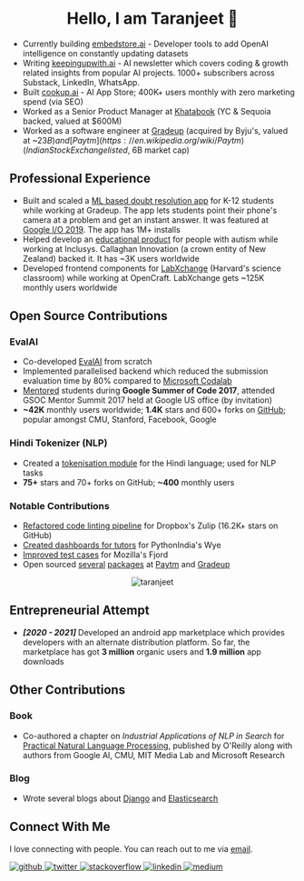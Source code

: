 <div align="center"><h1>Hello, I am Taranjeet 👋</h1></div>

* Currently building [embedstore.ai](https://embedstore.ai) - Developer tools to add OpenAI intelligence on constantly updating datasets
* Writing [keepingupwith.ai](https://keepingupwith.ai) - AI newsletter which covers coding & growth related insights from popular AI projects. 1000+ subscribers across Substack, LinkedIn, WhatsApp.
* Built [cookup.ai](https://cookup.ai) - AI App Store; 400K+ users monthly with zero marketing spend (via SEO)
* Worked as a Senior Product Manager at [Khatabook](https://techcrunch.com/2021/08/23/indias-khatabook-raises-100-million-for-its-bookkeeping-platform-for-merchants/) (YC & Sequoia backed, valued at $600M)
* Worked as a software engineer at [Gradeup](https://inc42.com/buzz/byjus-acquires-online-preparation-platform-gradeup-rebrands-it-as-byjus-exam-prep/) (acquired by Byju's, valued at ~$23B) and [Paytm](https://en.wikipedia.org/wiki/Paytm) (Indian Stock Exchange listed, ~$6B market cap)

## Professional Experience

* Built and scaled a [ML based doubt resolution app](https://www.facebook.com/watch/?v=883796972040441) for K-12 students while working at Gradeup. The app lets students point their phone's camera at a problem and get an instant answer. It was featured at [Google I/O 2019](https://www.asianage.com/technology/in-other-news/090519/google-io-2019-featured-two-indian-companies-for-excellent-use-of-machine-learning.html). The app has 1M+ installs
* Helped develop an [educational product](https://www.talkwithmeapp.com/) for people with autism while working at Inclusys. Callaghan Innovation (a crown entity of New Zealand) backed it. It has ~3K users worldwide
* Developed frontend components for [LabXchange](https://www.labxchange.org/) (Harvard's science classroom) while working at OpenCraft. LabXchange gets ~125K monthly users worldwide

## Open Source Contributions

### EvalAI

* Co-developed [EvalAI](https://eval.ai/) from scratch
* Implemented parallelised backend which reduced the submission evaluation time by 80% compared to [Microsoft Codalab](https://www.microsoft.com/en-us/research/project/codalab/)
* [Mentored](https://summerofcode.withgoogle.com/archive/2017/projects/4507838760091648) students during <strong>Google Summer of Code 2017</strong>, attended GSOC Mentor Summit 2017 held at Google US office (by invitation)
* __\~42K__ monthly users worldwide; __1.4K__ stars and 600+ forks on [GitHub](https://github.com/Cloud-CV/EvalAI); popular amongst CMU, Stanford, Facebook, Google

### Hindi Tokenizer (NLP)

* Created a [tokenisation module](https://github.com/taranjeet/hindi-tokenizer) for the Hindi language; used for NLP tasks
* __75+__ stars and 70+ forks on GitHub; __\~400__ monthly users

### Notable Contributions

* [Refactored code linting pipeline](https://github.com/zulip/zulip/commits?author=taranjeet) for Dropbox's Zulip (16.2K+ stars on GitHub)
* [Created dashboards for tutors](https://github.com/pythonindia/wye/commits?author=taranjeet) for PythonIndia's Wye
* [Improved test cases](https://github.com/mozilla/fjord/commits?author=taranjeet) for Mozilla's Fjord
* Open sourced [several](https://github.com/paytm/django-supermigrate/commits?author=taranjeet) [packages](https://github.com/paytm/django-paytm-oauth/commits?author=taranjeet) at [Paytm](https://github.com/paytm/dj-j-ka-bachcha-field/commits?author=taranjeet) and [Gradeup](https://github.com/gradeup/youknowwho-gui/commits?author=taranjeet)

<div align="center"><img src="https://github-readme-stats.vercel.app/api?username=taranjeet&show_icons=true" alt="taranjeet" /></div>

## Entrepreneurial Attempt

* ___[2020 - 2021]___ Developed an android app marketplace which provides developers with an alternate distribution platform. So far, the marketplace has got <strong>3 million</strong> organic users and <strong>1.9 million</strong> app downloads

## Other Contributions

### Book

* Co-authored a chapter on _Industrial Applications of NLP in Search_ for [Practical Natural Language Processing](https://www.amazon.in/Practical-Natural-Language-Processing-Comprehensive/dp/9385889184/), published by O'Reilly along with authors from Google AI, CMU, MIT Media Lab and Microsoft Research

### Blog

* Wrote several blogs about [Django](https://allaboutdjango.com/) and [Elasticsearch](https://taranjeet.medium.com/elasticsearch-building-autocomplete-functionality-494fcf81a7cf)

## Connect With Me

I love connecting with people. You can reach out to me via [email](mailto:taranjeet7114@gmail.com).

<a href="https://github.com/taranjeet" target="_blank">
<img src=https://img.shields.io/badge/github-%2324292e.svg?&style=for-the-badge&logo=github&logoColor=white alt=github style="margin-bottom: 5px;" />
</a>
<a href="https://twitter.com/taranjeetio" target="_blank">
<img src=https://img.shields.io/badge/twitter-%2300acee.svg?&style=for-the-badge&logo=twitter&logoColor=white alt=twitter style="margin-bottom: 5px;" />
</a>
<a href="https://stackoverflow.com/users/2534102/taranjeet" target="_blank">
<img src=https://img.shields.io/badge/stackoverflow-%23F28032.svg?&style=for-the-badge&logo=stackoverflow&logoColor=white alt=stackoverflow style="margin-bottom: 5px;" />
</a>
<a href="https://linkedin.com/in/taranjeet7114" target="_blank">
<img src=https://img.shields.io/badge/linkedin-%231E77B5.svg?&style=for-the-badge&logo=linkedin&logoColor=white alt=linkedin style="margin-bottom: 5px;" />
</a>
<a href="https://medium.com/@taranjeet" target="_blank">
<img src=https://img.shields.io/badge/medium-%23292929.svg?&style=for-the-badge&logo=medium&logoColor=white alt=medium style="margin-bottom: 5px;" />
</a>
